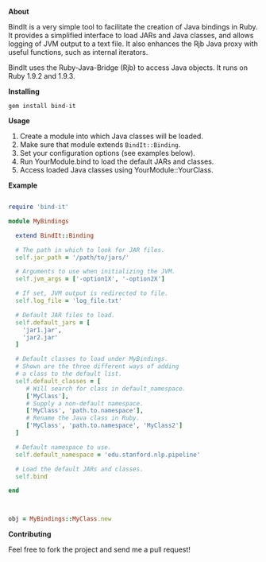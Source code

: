 **About**
  
BindIt is a very simple tool to facilitate the creation of Java bindings in Ruby. It provides a simplified interface to load JARs and Java classes, and allows logging of JVM output to a text file. It also enhances the Rjb Java proxy with useful functions, such as internal iterators.

BindIt uses the Ruby-Java-Bridge (Rjb) to access Java objects. It runs on Ruby 1.9.2 and 1.9.3.

**Installing**

`gem install bind-it`

**Usage**

1. Create a module into which Java classes will be loaded.
2. Make sure that module extends `BindIt::Binding`.
3. Set your configuration options (see examples below).
4. Run YourModule.bind to load the default JARs and classes.
5. Access loaded Java classes using YourModule::YourClass.

**Example**

```ruby

require 'bind-it'

module MyBindings 

  extend BindIt::Binding

  # The path in which to look for JAR files.
  self.jar_path = '/path/to/jars/'

  # Arguments to use when initializing the JVM.
  self.jvm_args = ['-option1X', '-option2X']

  # If set, JVM output is redirected to file.
  self.log_file = 'log_file.txt'

  # Default JAR files to load.
  self.default_jars = [
    'jar1.jar',
    'jar2.jar'
  ]

  # Default classes to load under MyBindings.
  # Shown are the three different ways of adding
  # a class to the default list.
  self.default_classes = [
     # Will search for class in default_namespace.
     ['MyClass'],
     # Supply a non-default namespace.
     ['MyClass', 'path.to.namespace'],
     # Rename the Java class in Ruby.
     ['MyClass', 'path.to.namespace', 'MyClass2']
  ]

  # Default namespace to use.
  self.default_namespace = 'edu.stanford.nlp.pipeline'

  # Load the default JARs and classes.
  self.bind

end



obj = MyBindings::MyClass.new

```

**Contributing**

Feel free to fork the project and send me a pull request!